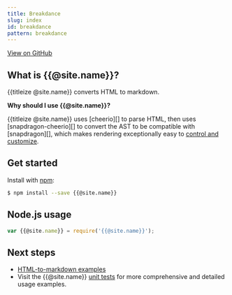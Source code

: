 ```yaml
---
title: Breakdance
slug: index
id: breakdance
pattern: breakdance
---
```


[View on GitHub](https://github.com/{{@site.repository}})

## What is {{@site.name}}?

{{titleize @site.name}} converts HTML to markdown.

**Why should I use {{@site.name}}?**

{{titleize @site.name}} uses [cheerio][] to parse HTML, then uses [snapdragon-cheerio][] to convert the AST to be compatible with [snapdragon][], which makes rendering exceptionally easy to [control and customize](customize.html).


## Get started

Install with [npm](https://www.npmjs.com/):

```sh
$ npm install --save {{@site.name}}
```


## Node.js usage

```js
var {{@site.name}} = require('{{@site.name}}');
```


## Next steps

- [HTML-to-markdown examples](./examples.html)
- Visit the {{@site.name}} [unit tests](https://github.com/{{@site.repository}}/tests) for more comprehensive and detailed usage examples.
